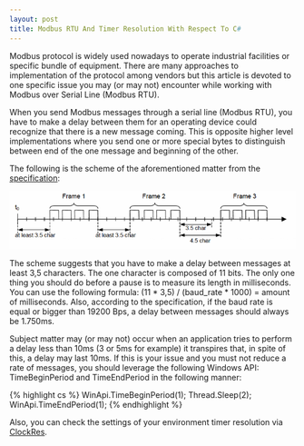 ```yaml
---
layout: post
title: Modbus RTU And Timer Resolution With Respect To C#
---
```


Modbus protocol is widely used nowadays to operate industrial facilities or specific bundle of equipment. There are many approaches to implementation of the protocol among vendors but this article is devoted to one specific issue you may (or may not) encounter while working with Modbus over Serial Line (Modbus RTU).

When you send Modbus messages through a serial line (Modbus RTU), you have to make a delay between them for an operating device could recognize that there is a new message coming. This is opposite higher level implementations where you send one or more special bytes to distinguish between end of the one message and beginning of the other.

The following is the scheme of the aforementioned matter from the [specification]( http://www.modbus.org/docs/Modbus_over_serial_line_V1_02.pdf):

![Modbus RTU](/images/modbus-framing.png "Modbus RTU framing specification")

The scheme suggests that you have to make a delay between messages at least 3,5 characters. The one character is composed of 11 bits. The only one thing you should do before a pause is to measure its length in milliseconds. You can use the following formula: (11 * 3,5) / (baud_rate * 1000) = amount of milliseconds. Also, according to the specification, if the baud rate is equal or bigger than 19200 Bps, a delay between messages should always be 1.750ms.

Subject matter may (or may not) occur when an application tries to perform a delay less than 10ms (3 or 5ms for example) it transpires that, in spite of this, a delay may last 10ms. If this is your issue and you must not reduce a rate of messages, you should leverage the following Windows API: TimeBeginPeriod and TimeEndPeriod in the following manner:

{% highlight cs %}
WinApi.TimeBeginPeriod(1);
Thread.Sleep(2);
WinApi.TimeEndPeriod(1);
{% endhighlight %}

Also, you can check the settings of your environment timer resolution via [ClockRes](https://docs.microsoft.com/en-us/sysinternals/downloads/clockres).

